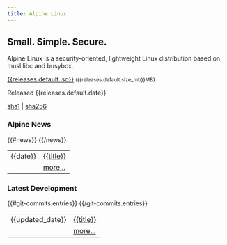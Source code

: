 ```yaml
---
title: Alpine Linux
---
```


<div class="widebar">
 <div class="block-left block-center">
   <h2>Small. Simple. Secure.</h2>
   <p>
    Alpine Linux is a security-oriented, lightweight Linux distribution
    based on musl libc and busybox.
   </p>
 </div>
 <div class="block-right block-center">
   <span class="icon-download" style="font-size:400%; color:green;"></span>
   <p>
    <a href="{{releases.default.iso_url}}">{{releases.default.iso}}</a>
    <small>({{releases.default.size_mb}}MB)</small>
   </p>
   <div class="block-small">
    <p>Released {{releases.default.date}}</p>
    <p>
     <a title="{{releases.default.sha1}}"
	href="{{releases.default.sha1_url}}">sha1</a>
     |
     <a title="{{releases.default.sha256}}"
	href="{{releases.default.sha256_url}}">sha256</a>
    </p>
   </div>
 </div>
 <p></p>
</div>

<div>
 <div class="block-left">
  <h3><span class="icon-rss-square"></span> Alpine News</h3>
  <table>
   {{#news}}
   <tr><td>{{date}}</td><td><a href="posts/{{html}}">{{title}}</a></td></tr>
   {{/news}}
   <tr><td>&nbsp;</td><td><a href="posts/">more...</a></td></tr>
  </table>
 </div>
 <div class="block-right">
  <h3><span class="icon-archive"></span> Latest Development</h3>
  <table>
   {{#git-commits.entries}}
   <tr>
    <td><time datetime="{{updated}}">{{updated_date}}</time></td>
    <td><a href="{{{link}}}">{{title}}</a></td>
   </tr>
   {{/git-commits.entries}}
   <tr><td>&nbsp;</td><td><a href="http://git.alpinelinux.org/cgit/aports/log">more...</a></td></tr>
 </table>
 </div>
</div>

